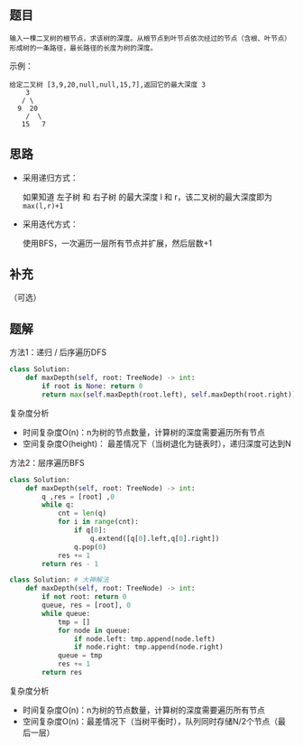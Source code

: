 ## 题目

```None
输入一棵二叉树的根节点，求该树的深度。从根节点到叶节点依次经过的节点（含根、叶节点）形成树的一条路径，最长路径的长度为树的深度。
```

示例：

```
给定二叉树 [3,9,20,null,null,15,7],返回它的最大深度 3
    3
   / \
  9  20
    /  \
   15   7
```

## 思路

- 采用递归方式：

  如果知道 左子树 和 右子树 的最大深度 l 和 r，该二叉树的最大深度即为`max(l,r)+1`

- 采用迭代方式：

  使用BFS，一次遍历一层所有节点并扩展，然后层数+1

## 补充

（可选）

## 题解

方法1：递归 / 后序遍历DFS

```python
class Solution: 
    def maxDepth(self, root: TreeNode) -> int:
        if root is None: return 0
        return max(self.maxDepth(root.left), self.maxDepth(root.right)) + 1
```

复杂度分析

- 时间复杂度O(n)：n为树的节点数量，计算树的深度需要遍历所有节点
- 空间复杂度O(height)： 最差情况下（当树退化为链表时），递归深度可达到N

方法2：层序遍历BFS

```python
class Solution: 
    def maxDepth(self, root: TreeNode) -> int:
        q ,res = [root] ,0
        while q:
            cnt = len(q)
            for i in range(cnt):
                if q[0]:
                    q.extend([q[0].left,q[0].right])
                q.pop(0)
            res += 1
        return res - 1
```

```python
class Solution: # 大神解法
    def maxDepth(self, root: TreeNode) -> int:
        if not root: return 0
        queue, res = [root], 0
        while queue:
            tmp = []
            for node in queue:
                if node.left: tmp.append(node.left)
                if node.right: tmp.append(node.right)
            queue = tmp
            res += 1
        return res
```

复杂度分析

- 时间复杂度O(n)：n为树的节点数量，计算树的深度需要遍历所有节点
- 空间复杂度O(n)：最差情况下（当树平衡时），队列同时存储N/2个节点（最后一层）